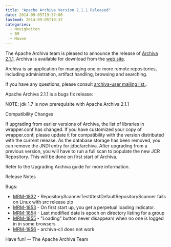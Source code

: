 ```yaml
---
title: "Apache Archiva Version 2.1.1 Released"
date: 2014-09-05T19:37:00
lastmod: 2014-09-05T19:37
categories:
  - Neuigkeiten
  - BM
  - Maven
---
```

The Apache Archiva team is pleased to announce the release of 
[Archiva 2.1.1](http://archiva.apache.org/).
Archiva is available for download from the 
[web site](http://archiva.apache.org/).

Archiva is an application for managing one or more remote
repositories, including administration, artifact handling, browsing
and searching.

If you have any questions, please consult 
[archiva-user mailing list.](http://archiva.apache.org/mail-lists.html).
 
Apache Archiva 2.1.1 is a bugs fix release:

NOTE: jdk 1.7 is now prerequisite with Apache Archiva 2.1.1

Compatibility Changes

If upgrading from earlier versions of Archiva, the list of libraries
in wrapper.conf has changed. If you have customized your copy of
wrapper.conf, please update it for compatibility with the version
distributed with the current release.
As the database storage has been removed, you can remove the JNDI
entry for jdbc/archiva. After upgrading from a previous version, you
will have to run a full scan to populate the new JCR Repository. This
will be done on first start of Archiva.

Refer to the Upgrading Archiva guide for more information.

<!-- more -->

Release Notes

Bugs:

 * [MRM-1832](https://issues.apache.org/jira/browse/MRM-1832) - RepositoryScannerTest#testDefaultRepositoryScanner fails on Linux with src release zip
 * [MRM-1853](https://issues.apache.org/jira/browse/MRM-1853) - On first start up, you get a perpetual loading indicator.
 * [MRM-1854](https://issues.apache.org/jira/browse/MRM-1854) - Last modified date is epoch on directory listing for a group
 * [MRM-1855](https://issues.apache.org/jira/browse/MRM-1855) - "Loading" button never disappears when no one is logged in in some browsers
 * [MRM-1856](https://issues.apache.org/jira/browse/MRM-1856) - archiva-cli does not work

Have fun!
-- The Apache Archiva Team
